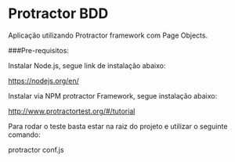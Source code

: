 # Protractor BDD

Aplicação utilizando Protractor framework com Page Objects.

###Pre-requisitos: 

Instalar Node.js, segue link de instalação abaixo:

https://nodejs.org/en/

Instalar via NPM protractor Framework, segue instalação abaixo:
 
http://www.protractortest.org/#/tutorial


Para rodar o teste basta estar na raiz do projeto e utilizar o seguinte comando:

protractor conf.js



